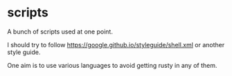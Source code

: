 # scripts

A bunch of scripts used at one point.

I should try to follow https://google.github.io/styleguide/shell.xml or another
style guide.

One aim is to use various languages to avoid getting rusty in any of them.
